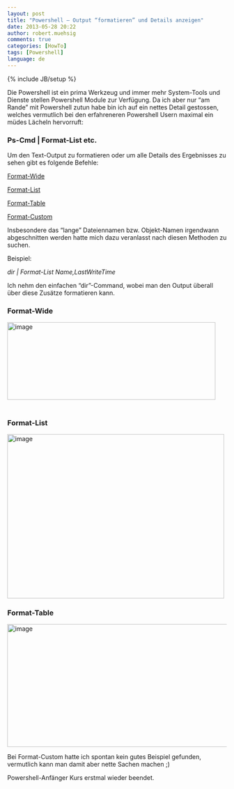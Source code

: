 ```yaml
---
layout: post
title: "Powershell – Output “formatieren” und Details anzeigen"
date: 2013-05-28 20:22
author: robert.muehsig
comments: true
categories: [HowTo]
tags: [Powershell]
language: de
---
```

{% include JB/setup %}
<p>Die Powershell ist ein prima Werkzeug und immer mehr System-Tools und Dienste stellen Powershell Module zur Verfügung. Da ich aber nur “am Rande” mit Powershell zutun habe bin ich auf ein nettes Detail gestossen, welches vermutlich bei den erfahreneren Powershell Usern maximal ein müdes Lächeln hervorruft:</p> <h3>Ps-Cmd | Format-List etc.</h3> <p>Um den Text-Output zu formatieren oder um alle Details des Ergebnisses zu sehen gibt es folgende Befehle:</p> <p><a href="http://technet.microsoft.com/en-us/library/hh849918.aspx">Format-Wide</a></p> <p><a href="http://technet.microsoft.com/en-us/library/hh849957.aspx">Format-List</a></p> <p><a href="http://technet.microsoft.com/en-us/library/hh849892.aspx">Format-Table</a></p> <p><a href="http://technet.microsoft.com/en-us/library/hh849966.aspx">Format-Custom</a>&nbsp;</p> <p>Insbesondere das “lange” Dateiennamen bzw. Objekt-Namen irgendwann abgeschnitten werden hatte mich dazu veranlasst nach diesen Methoden zu suchen.</p> <p>Beispiel:</p> <p><em>dir | Format-List Name,LastWriteTime</em></p> <p>Ich nehm den einfachen “dir”-Command, wobei man den Output überall über diese Zusätze formatieren kann.</p> <h3>Format-Wide</h3> <p><a href="{{BASE_PATH}}/assets/wp-images/image1843.png"><img title="image" style="border-top: 0px; border-right: 0px; border-bottom: 0px; border-left: 0px; display: inline" border="0" alt="image" src="{{BASE_PATH}}/assets/wp-images/image_thumb993.png" width="478" height="178"></a>&nbsp;</p> <h1></h1> <h3>Format-List</h3> <p><a href="{{BASE_PATH}}/assets/wp-images/image1844.png"><img title="image" style="border-top: 0px; border-right: 0px; border-bottom: 0px; border-left: 0px; display: inline" border="0" alt="image" src="{{BASE_PATH}}/assets/wp-images/image_thumb994.png" width="498" height="377"></a> </p> <h3>Format-Table</h3> <p><a href="{{BASE_PATH}}/assets/wp-images/image1845.png"><img title="image" style="border-top: 0px; border-right: 0px; border-bottom: 0px; border-left: 0px; display: inline" border="0" alt="image" src="{{BASE_PATH}}/assets/wp-images/image_thumb995.png" width="508" height="282"></a> </p> <p>Bei Format-Custom hatte ich spontan kein gutes Beispiel gefunden, vermutlich kann man damit aber nette Sachen machen ;)</p> <p>Powershell-Anfänger Kurs erstmal wieder beendet.</p>
